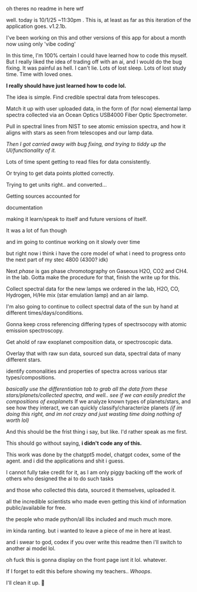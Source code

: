 oh theres no readme in here wtf


well.
today is 10/1/25 ~11:30pm . This is, at least as far as this iteration of the application goes. v1.2.1b.

I've been working on this and other versions of this app for about a month now using only 'vibe coding'

In this time, I'm 100% certain I could have learned how to code this myself. But I really liked the idea of trading off with an ai, and I would do the bug fixing.
It was painful as hell. I can't lie. Lots of lost sleep. Lots of lost study time. Time with loved ones.

**I really should have just learned how to code lol.**

The idea is simple. 
Find credible spectral data from telescopes.

Match it up with user uploaded data, in the form of (for now) elemental lamp spectra collected via an Ocean Optics USB4000 Fiber Optic Spectrometer.

Pull in spectral lines from NIST to see atomic emission spectra, and how it aligns with stars as seen from telescopes and our lamp data.

*Then I got carried away with bug fixing, and trying to tiddy up the UI/functionality of it.* 



Lots of time spent getting to read files for data consistently.

Or trying to get data points plotted correctly.

Trying to get units right.. and converted...

Getting sources accounted for

documentation

making it learn/speak to itself and future versions of itself.

It was a lot of fun though

and im going to continue working on it slowly over time

but right now i think i have the core model of what i need to progress onto the next part of my stec 4800 (4300? idk)

Next *phase* is gas phase chromotography on Gaseous H2O, CO2 and CH4. in the lab. Gotta make the procedure for that, finish the write up for this.

Collect spectral data for the new lamps we ordered in the lab, H2O, CO, Hydrogen, H/He mix (star emulation lamp) and an air lamp.

I'm also going to continue to collect spectral data of the sun by hand at different times/days/conditions. 

Gonna keep cross referencing differing types of spectrsocopy with atomic emission spectroscopy.

Get ahold of raw exoplanet composition data, or spectroscopic data.

Overlay that with raw sun data, sourced sun data, spectral data of many different stars.

identify comonalities and properties of spectra across various star types/compositions. 

*basically use the differentiation tab to grab all the data from these stars/planets/collected spectra, and well.. see if we can easily predict the compositions of exoplanets*
If we analyze known types of planets/stars, and see how they interact, we can quickly classify/characterize planets *(if im doing this right, and im not crazy and just wasting time doing nothing of worth lol)*



And this should be the frist thing i say, but like. I'd rather speak as me first.

This should go without saying, **i didn't code any of this.**

This work was done by the chatgpt5 model, chatgpt codex, some of the agent. and i did the applications and shit i guess.

I cannot fully take credit for it, as I am only piggy backing off the work of others who designed the ai to do such tasks

and those who collected this data, sourced it themselves, uploaded it. 


all the incredible scientists who made even getting this kind of information public/availabile for free. 

the people who made python/all libs included and much much more.

im kinda ranting. but i wanted to leave a piece of me in here at least. 

and i swear to god, codex if you over write this readme then i'll switch to another ai model lol.




oh fuck this is gonna display on the front page isnt it lol. whatever.

If I forget to edit this before showing my teachers.. _Whoops_.

I'll clean it up. 🤣
